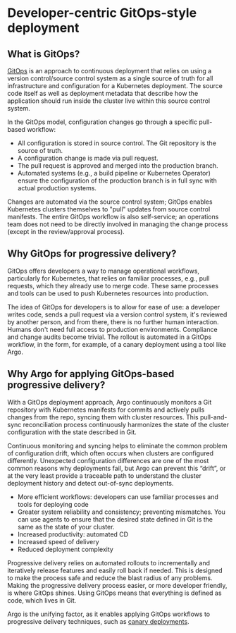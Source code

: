 # Developer-centric GitOps-style deployment 

## What is GitOps?

[GitOps](/learn/kubernetes-glossary/gitops/) is an approach to continuous deployment that relies on using a version control/source control system as a single source of truth for all infrastructure and configuration for a Kubernetes deployment. The source code itself as well as deployment metadata that describe how the application should run inside the cluster live within this source control system. 

In the GitOps model, configuration changes go through a specific pull-based workflow:

*   All configuration is stored in source control. The Git repository is the source of truth.
*   A configuration change is made via pull request.
*   The pull request is approved and merged into the production branch.
*   Automated systems (e.g., a build pipeline or Kubernetes Operator) ensure the configuration of the production branch is in full sync with actual production systems.

Changes are automated via the source control system; GitOps enables Kubernetes clusters themselves to "pull" updates from source control manifests. The entire GitOps workflow is also self-service; an operations team does not need to be directly involved in managing the change process (except in the review/approval process). 

## Why GitOps for progressive delivery?

GitOps offers developers a way to manage operational workflows, particularly for Kubernetes, that relies on familiar processes, e.g., pull requests, which they already use to merge code. These same processes and tools can be used to push Kubernetes resources into production. 

The idea of GitOps for developers is to allow for ease of use: a developer writes code, sends a pull request via a version control system, it's reviewed by another person, and from there, there is no further human interaction. Humans don't need full access to production environments. Compliance and change audits become trivial. The rollout is automated in a GitOps workflow, in the form, for example, of a canary deployment using a tool like Argo.

## Why Argo for applying GitOps-based progressive delivery?

With a GitOps deployment approach, Argo continuously monitors a Git repository with Kubernetes manifests for commits and actively pulls changes from the repo, syncing them with cluster resources. This pull-and-sync reconciliation process continuously harmonizes the state of the cluster configuration with the state described in Git. 

Continuous monitoring and syncing helps to eliminate the common problem of configuration drift, which often occurs when clusters are configured differently. Unexpected configuration differences are one of the most common reasons why deployments fail, but Argo can prevent this “drift”, or at the very least provide a traceable path to understand the cluster deployment history and detect out-of-sync deployments. 

*   More efficient workflows: developers can use familiar processes and tools for deploying code
*   Greater system reliability and consistency; preventing mismatches. You can use agents to ensure that the desired state defined in Git is the same as the state of your cluster.
*   Increased productivity: automated CD
*   Increased speed of delivery 
*   Reduced deployment complexity

Progressive delivery relies on automated rollouts to incrementally and iteratively release features and easily roll back if needed. This is designed to make the process safe and reduce the blast radius of any problems. Making the progressive delivery process easier, or more developer friendly, is where GitOps shines. Using GitOps means that everything is defined as code, which lives in Git. 

Argo is the unifying factor, as it enables applying GitOps workflows to progressive delivery techniques, such as [canary deployments](https://blog.argoproj.io/deploying-argo-rollouts-with-ambassador-for-canary-releases-on-kubernetes-f5910ed1fd61).
